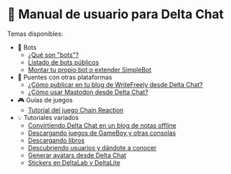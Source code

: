 # 📖 Manual de usuario para Delta Chat

Temas disponibles:

* 🤖 Bots
  - [¿Qué son "bots"?](https://github.com/adbenitez/deltachat-manual/blob/main/docs/bots.md#qu%C3%A9-son-bots)
  - [Listado de bots públicos](https://github.com/adbenitez/deltachat-manual/blob/main/docs/bots.md#bots-p%C3%BAblicos)
  - [Montar tu propio bot o extender SimpleBot](https://github.com/adbenitez/deltachat-manual/blob/main/docs/bots.md#montar-tu-propio-bot-o-extender-simplebot)
* 🌉 Puentes con otras plataformas
  - [¿Cómo publicar en tu blog de WriteFreely desde Delta Chat?](https://github.com/adbenitez/deltachat-manual/blob/main/docs/writefreely.md)
  - [¿Cómo usar Mastodon desde Delta Chat?](https://github.com/adbenitez/deltachat-manual/blob/main/docs/mastodon.md)
* 🎮 Guías de juegos
  - [Tutorial del juego Chain Reaction](https://github.com/adbenitez/deltachat-manual/blob/main/docs/chain-reaction.md)
* 💡 Tutoriales variados
  - [Convirtiendo Delta Chat en un blog de notas offline](https://github.com/adbenitez/deltachat-manual/blob/main/docs/offline-notebook.md)
  - [Descargando juegos de GameBoy y otras consolas](https://github.com/adbenitez/deltachat-manual/blob/main/docs/roms-download.md)
  - [Descargando libros](https://github.com/adbenitez/deltachat-manual/blob/main/docs/books-download.md)
  - [Descubriendo usuarios y dándote a conocer](https://github.com/adbenitez/deltachat-manual/blob/main/docs/friends.md)
  - [Generar avatars desde Delta Chat](https://github.com/adbenitez/deltachat-manual/blob/main/docs/avatars.md)
  - [Stickers en DeltaLab y DeltaLite](https://github.com/adbenitez/deltachat-manual/blob/main/docs/avatars.md)
